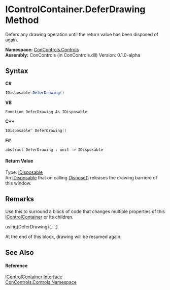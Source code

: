 # IControlContainer.DeferDrawing Method 
 

Defers any drawing operation until the return value has been disposed of again.

**Namespace:**&nbsp;<a href="8161a036-2926-0ace-99d3-20346d250e3b">ConControls.Controls</a><br />**Assembly:**&nbsp;ConControls (in ConControls.dll) Version: 0.1.0-alpha

## Syntax

**C#**<br />
``` C#
IDisposable DeferDrawing()
```

**VB**<br />
``` VB
Function DeferDrawing As IDisposable
```

**C++**<br />
``` C++
IDisposable^ DeferDrawing()
```

**F#**<br />
``` F#
abstract DeferDrawing : unit -> IDisposable 

```


#### Return Value
Type: <a href="https://docs.microsoft.com/dotnet/api/system.idisposable" target="_blank">IDisposable</a><br />An <a href="https://docs.microsoft.com/dotnet/api/system.idisposable" target="_blank">IDisposable</a> that on calling <a href="https://docs.microsoft.com/dotnet/api/system.idisposable.dispose#System_IDisposable_Dispose" target="_blank">Dispose()</a> releases the drawing barriere of this window.

## Remarks
Use this to surround a block of code that changes multiple properties of this <a href="c8908abc-151b-93a6-2f1f-67a1ae49c0ef">IControlContainer</a> or its children. <p>using(DeferDrawing){....}</p> At the end of this block, drawing will be resumed again.

## See Also


#### Reference
<a href="c8908abc-151b-93a6-2f1f-67a1ae49c0ef">IControlContainer Interface</a><br /><a href="8161a036-2926-0ace-99d3-20346d250e3b">ConControls.Controls Namespace</a><br />